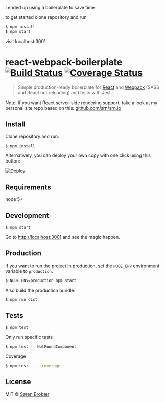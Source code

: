 I ended up using a boilerplate to save time

to get started clone repository and run

```sh
$ npm install
$ npm start
```
visit localhost:3001



# react-webpack-boilerplate [![Build Status][travis-badge]][travis] [![Coverage Status][coveralls-badge]][coveralls]
> Simple production-ready boilerplate for [React](http://facebook.github.io/react/) and [Webpack](http://webpack.github.io/) (SASS and React hot reloading) and tests with Jest.

Note: if you want React server-side rendering support, take a look at my personal site repo based on this: [github.com/srn/srn.io](https://github.com/srn/srn.io)

## Install

Clone repository and run:

```sh
$ npm install
```

Alternatively, you can deploy your own copy with one click using this button:

[![Deploy](https://www.herokucdn.com/deploy/button.svg)](https://heroku.com/deploy?template=https://github.com/srn/react-webpack-boilerplate)

## Requirements

node 5+

## Development

```sh
$ npm start
```

Go to [http://localhost:3001](http://localhost:3001) and see the magic happen.

## Production

If you want to run the project in production, set the `NODE_ENV` environment variable to `production`.

```sh
$ NODE_ENV=production npm start
```

Also build the production bundle:

```sh
$ npm run dist
```

## Tests

```sh
$ npm test
```

Only run specific tests

```sh
$ npm test -- NotFoundComponent
```

Coverage

```sh
$ npm test -- --coverage
```

## License

MIT © [Søren Brokær](http://srn.io)

[travis]: https://travis-ci.org/srn/react-webpack-boilerplate
[travis-badge]: http://img.shields.io/travis/srn/react-webpack-boilerplate.svg?style=flat-square
[coveralls]: https://coveralls.io/r/srn/react-webpack-boilerplate
[coveralls-badge]: http://img.shields.io/coveralls/srn/react-webpack-boilerplate.svg?style=flat-square
